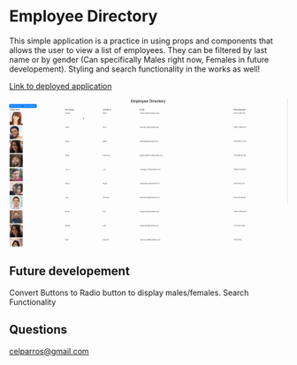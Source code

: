 # Employee Directory
This simple application is a practice in using props and components that allows the user to view a list of employees. They can be filtered by last name or by gender (Can specifically Males right now, Females in future developement). Styling and search functionality in the works as well!

[Link to deployed application](https://cparros.github.io/react-employee-directory/)

![Gif of Application](./public/EmployeeDirectory.gif)


## Future developement
Convert Buttons to Radio button to display males/females. Search Functionality

## Questions
celparros@gmail.com
